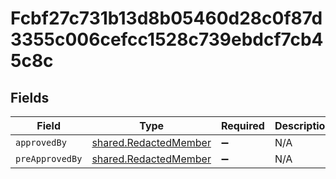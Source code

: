 # Fcbf27c731b13d8b05460d28c0f87d3355c006cefcc1528c739ebdcf7cb45c8c


## Fields

| Field                                                                 | Type                                                                  | Required                                                              | Description                                                           |
| --------------------------------------------------------------------- | --------------------------------------------------------------------- | --------------------------------------------------------------------- | --------------------------------------------------------------------- |
| `approvedBy`                                                          | [shared.RedactedMember](../../../sdk/models/shared/redactedmember.md) | :heavy_minus_sign:                                                    | N/A                                                                   |
| `preApprovedBy`                                                       | [shared.RedactedMember](../../../sdk/models/shared/redactedmember.md) | :heavy_minus_sign:                                                    | N/A                                                                   |